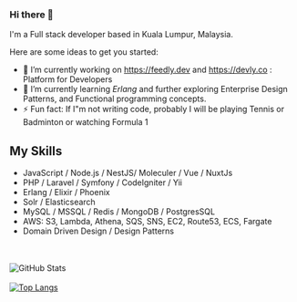 ### Hi there 👋

I'm a Full stack developer based in Kuala Lumpur, Malaysia.

Here are some ideas to get you started:

- 🔭 I’m currently working on https://feedly.dev and https://devly.co : Platform for Developers
- 🌱 I’m currently learning *Erlang* and further exploring Enterprise Design Patterns, and Functional programming concepts.
- ⚡ Fun fact: If I"m not writing code, probably I will be playing Tennis or Badminton or watching Formula 1

## My Skills

- JavaScript / Node.js / NestJS/ Moleculer / Vue / NuxtJs
- PHP / Laravel / Symfony / CodeIgniter / Yii
- Erlang / Elixir / Phoenix
- Solr / Elasticsearch
- MySQL / MSSQL / Redis / MongoDB / PostgresSQL
- AWS: S3, Lambda, Athena, SQS, SNS, EC2, Route53, ECS, Fargate
- Domain Driven Design / Design Patterns

<br><br>
<img src="https://github-readme-stats.vercel.app/api?username=manjufy&amp;show_icons=true" alt="GitHub Stats">
<br><br>
[![Top Langs](https://github-readme-stats.vercel.app/api/top-langs/?username=manjufy&layout=compact)](https://github.com/iamkatelim/github-readme-stats)



